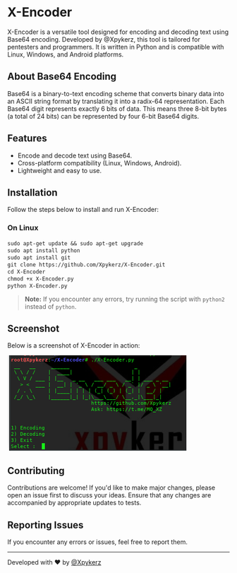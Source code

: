 # X-Encoder

X-Encoder is a versatile tool designed for encoding and decoding text using Base64 encoding. Developed by @Xpykerz, this tool is tailored for pentesters and programmers. It is written in Python and is compatible with Linux, Windows, and Android platforms.

## About Base64 Encoding

Base64 is a binary-to-text encoding scheme that converts binary data into an ASCII string format by translating it into a radix-64 representation. Each Base64 digit represents exactly 6 bits of data. This means three 8-bit bytes (a total of 24 bits) can be represented by four 6-bit Base64 digits.

## Features
- Encode and decode text using Base64.
- Cross-platform compatibility (Linux, Windows, Android).
- Lightweight and easy to use.

## Installation

Follow the steps below to install and run X-Encoder:

### On Linux
```
sudo apt-get update && sudo apt-get upgrade
sudo apt install python
sudo apt install git
git clone https://github.com/Xpykerz/X-Encoder.git
cd X-Encoder
chmod +x X-Encoder.py
python X-Encoder.py
```
> **Note:** If you encounter any errors, try running the script with `python2` instead of `python`.

## Screenshot

Below is a screenshot of X-Encoder in action:

![X-Encoder Screenshot](https://github.com/Xpykerz/X-Encoder/blob/master/Screenshot.png)

## Contributing

Contributions are welcome! If you'd like to make major changes, please open an issue first to discuss your ideas. Ensure that any changes are accompanied by appropriate updates to tests.

## Reporting Issues

If you encounter any errors or issues, feel free to report them.

---

Developed with ❤️ by [@Xpykerz](https://github.com/Xpykerz)
